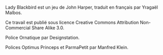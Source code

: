 Lady Blackbird est un jeu de John Harper, traduit en français par Yragaël Malbos.

Ce travail est publié sous licence Creative Commons Attribution Non-Commercial Share Alike 3.0.

Police Ornatique par Designstation.

Polices Optimus Princeps et ParmaPetit par Manfred Klein.
